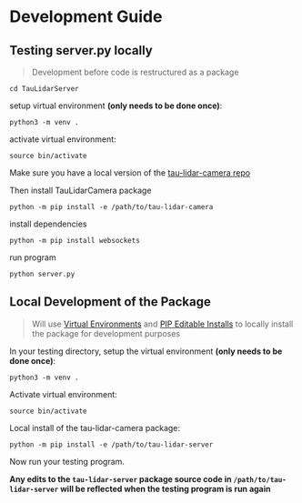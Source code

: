# Development Guide

## Testing server.py locally

> Development before code is restructured as a package

```
cd TauLidarServer
```

setup virtual environment **(only needs to be done once)**:
```
python3 -m venv .
```

activate virtual environment:
```
source bin/activate
```

Make sure you have a local version of the [tau-lidar-camera repo](https://github.com/OnionIoT/tau-lidar-camera)

Then install TauLidarCamera package
```
python -m pip install -e /path/to/tau-lidar-camera
```

install dependencies
```
python -m pip install websockets
```

run program
```
python server.py
```


## Local Development of the Package

> Will use [Virtual Environments](https://docs.python.org/3/tutorial/venv.html) and [PIP Editable Installs](https://pip.pypa.io/en/latest/reference/pip_install/#editable-installs) to locally install the package for development purposes

In your testing directory, setup the virtual environment **(only needs to be done once)**:
```
python3 -m venv .
```

Activate virtual environment:
```
source bin/activate
```

Local install of the tau-lidar-camera package:
```
python -m pip install -e /path/to/tau-lidar-server
```

Now run your testing program.

**Any edits to the `tau-lidar-server` package source code in `/path/to/tau-lidar-server` will be reflected when the testing program is run again**
